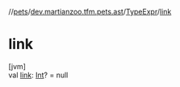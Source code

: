 //[pets](../../../index.md)/[dev.martianzoo.tfm.pets.ast](../index.md)/[TypeExpr](index.md)/[link](link.md)

# link

[jvm]\
val [link](link.md): [Int](https://kotlinlang.org/api/latest/jvm/stdlib/kotlin/-int/index.html)? = null
